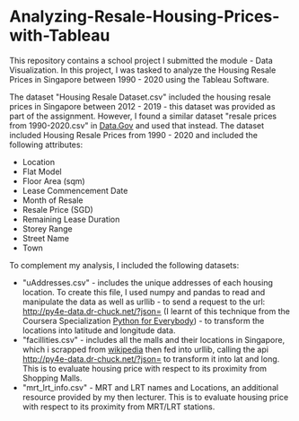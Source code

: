 # Analyzing-Resale-Housing-Prices-with-Tableau
This repository contains a school project I submitted the module - Data Visualization. In this project, I was tasked to analyze the Housing Resale Prices in Singapore between 1990 - 2020 using the Tableau Software.

The dataset "Housing Resale Dataset.csv" included the housing resale prices in Singapore between 2012 - 2019 - this dataset was provided as part of the assignment. However, I found a similar dataset "resale prices from 1990-2020.csv" in [Data.Gov](https://data.gov.sg/dataset/resale-flat-prices) and used that instead. The dataset included Housing Resale Prices from 1990 - 2020 and included the following attributes: 
 * Location
 * Flat Model
 * Floor Area (sqm)
 * Lease Commencement Date
 * Month of Resale
 * Resale Price (SGD)
 * Remaining Lease Duration
 * Storey Range
 * Street Name
 * Town

To complement my analysis, I included the following datasets: 
 * "uAddresses.csv" - includes the unique addresses of each housing location. To create this file, I used numpy and pandas to read and manipulate the data as well as urllib - to send a request to the url: http://py4e-data.dr-chuck.net/?json= (I learnt of this technique from the Coursera Specialization [Python for Everybody](https://www.coursera.org/specializations/python?skipBrowseRedirect=true)) - to transform the locations into latitude and longitude data.
 * "facillities.csv" - includes all the malls and their locations in Singapore, which i scrapped from [wikipedia](https://en.wikipedia.org/wiki/List_of_shopping_malls_in_Singapore) then fed into urllib, calling the api http://py4e-data.dr-chuck.net/?json= to transform it into lat and long. This is to evaluate housing price with respect to its proximity from Shopping Malls.
 * "mrt_lrt_info.csv" - MRT and LRT names and Locations, an additional resource provided by my then lecturer. This is to evaluate housing price with respect to its proximity from MRT/LRT stations.

